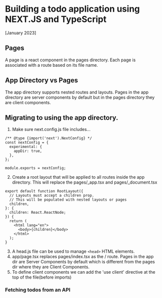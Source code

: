 # Building a todo application using NEXT.JS and TypeScript

[January 2023]

## Pages

A page is a react component in the pages directory. Each page is associated with a route based on its file name.

## App Directory vs Pages

The app directory supports nested routes and layouts.
Pages in the app directory are server components by default but in the pages directory they are client components.

## Migrating to using the app directory.

1. Make sure next.config.js file includes...

```
/** @type {import('next').NextConfig} */
const nextConfig = {
  experimental: {
    appDir: true,
  },
};

module.exports = nextConfig;

```

2. Create a root layout that will be applied to all routes inside the app directory. This will replace the pages/\_app.tsx and pages/\_document.tsx

```
export default function RootLayout({
  // Layouts must accept a children prop.
  // This will be populated with nested layouts or pages
  children,
}: {
  children: React.ReactNode;
}) {
  return (
    <html lang="en">
      <body>{children}</body>
    </html>
  );
}
```

3. A head.js file can be used to manage `<head>` HTML elements.
4. app/page.tsx replaces pages/index.tsx as the / route. Pages in the app dir are Server Components by default which is different from the pages dir where they are Client Components.
5. To define client components we can add the 'use client' directive at the top of the file(before imports)

### Fetching todos from an API


<!--
This is a [Next.js](https://nextjs.org/) project bootstrapped with [`create-next-app`](https://github.com/vercel/next.js/tree/canary/packages/create-next-app).

## Getting Started

First, run the development server:

```bash
npm run dev
# or
yarn dev
```

Open [http://localhost:3000](http://localhost:3000) with your browser to see the result.

You can start editing the page by modifying `pages/index.tsx`. The page auto-updates as you edit the file.

[API routes](https://nextjs.org/docs/api-routes/introduction) can be accessed on [http://localhost:3000/api/hello](http://localhost:3000/api/hello). This endpoint can be edited in `pages/api/hello.ts`.

The `pages/api` directory is mapped to `/api/*`. Files in this directory are treated as [API routes](https://nextjs.org/docs/api-routes/introduction) instead of React pages.

This project uses [`next/font`](https://nextjs.org/docs/basic-features/font-optimization) to automatically optimize and load Inter, a custom Google Font.

## Learn More

To learn more about Next.js, take a look at the following resources:

- [Next.js Documentation](https://nextjs.org/docs) - learn about Next.js features and API.
- [Learn Next.js](https://nextjs.org/learn) - an interactive Next.js tutorial.

You can check out [the Next.js GitHub repository](https://github.com/vercel/next.js/) - your feedback and contributions are welcome!

## Deploy on Vercel

The easiest way to deploy your Next.js app is to use the [Vercel Platform](https://vercel.com/new?utm_medium=default-template&filter=next.js&utm_source=create-next-app&utm_campaign=create-next-app-readme) from the creators of Next.js.

Check out our [Next.js deployment documentation](https://nextjs.org/docs/deployment) for more details.

-->
